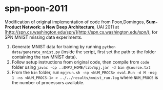# spn-poon-2011
Modification of original implementation of code from 
Poon,Domingos, **Sum-Product Network: a New Deep Architecture**, UAI 2011
at [http://spn.cs.washington.edu/spn/](http://spn.cs.washington.edu/spn/), for SPN MNIST missing data experiments.

1. Generate MNIST data for training by running `python data/generate_mnist.py` (inside the script, first set the path to the folder containing the raw MNIST data).
2. Follow setup instructions from original code, then compile from `code` folder using `javac -cp .:$MPJ_HOME/lib/mpj.jar -d bin @source.txt`
3. From the `bin` folder, run `mpjrun.sh -np <NUM_PROCS> eval.Run -d M -nsg 1 -ns <NUM_PROCS-1> > ../../results/mnist_run.log` where `NUM_PROCS` is the number of processors available.
